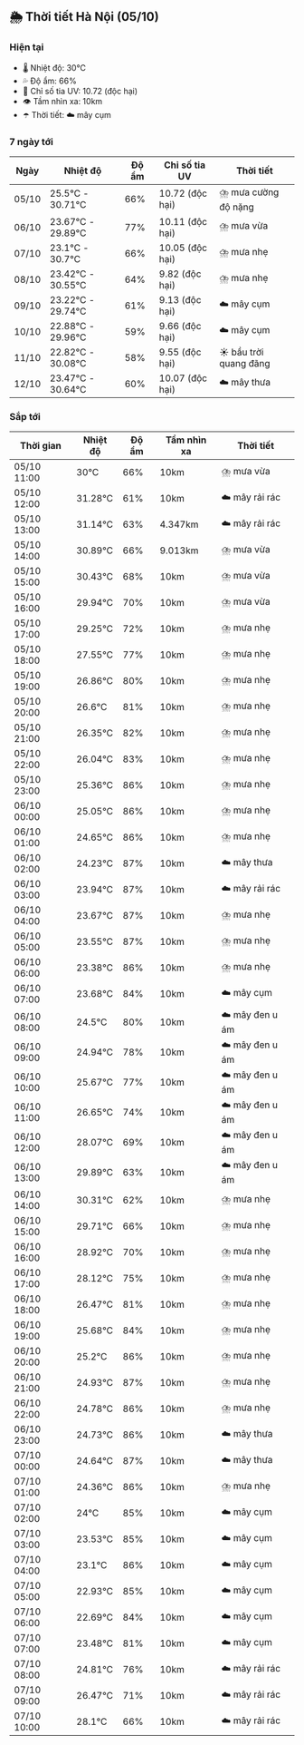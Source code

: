 ## 🌦️ Thời tiết Hà Nội (05/10)

### Hiện tại

- 🌡️ Nhiệt độ: 30℃
- 💦 Độ ẩm: 66%
- 🌟 Chỉ số tia UV: 10.72 (độc hại)
- 👁️ Tầm nhìn xa: 10km
- ☂️ Thời tiết: ☁️ mây cụm

### 7 ngày tới

| Ngày | Nhiệt độ | Độ ẩm | Chỉ số tia UV | Thời tiết |
| --- | --- | --- | --- | --- |
| 05/10 | 25.5℃ - 30.71℃ | 66% | 10.72 (độc hại) | ⛈️ mưa cường độ nặng |
| 06/10 | 23.67℃ - 29.89℃ | 77% | 10.11 (độc hại) | ⛈️ mưa vừa |
| 07/10 | 23.1℃ - 30.7℃ | 66% | 10.05 (độc hại) | ⛈️ mưa nhẹ |
| 08/10 | 23.42℃ - 30.55℃ | 64% | 9.82 (độc hại) | ⛈️ mưa nhẹ |
| 09/10 | 23.22℃ - 29.74℃ | 61% | 9.13 (độc hại) | ☁️ mây cụm |
| 10/10 | 22.88℃ - 29.96℃ | 59% | 9.66 (độc hại) | ☁️ mây cụm |
| 11/10 | 22.82℃ - 30.08℃ | 58% | 9.55 (độc hại) | ☀️ bầu trời quang đãng |
| 12/10 | 23.47℃ - 30.64℃ | 60% | 10.07 (độc hại) | ☁️ mây thưa |

### Sắp tới

| Thời gian | Nhiệt độ | Độ ẩm | Tầm nhìn xa | Thời tiết |
| --- | --- | --- | --- | --- |
| 05/10 11:00 | 30℃ | 66% | 10km | ⛈️ mưa vừa |
| 05/10 12:00 | 31.28℃ | 61% | 10km | ☁️ mây rải rác |
| 05/10 13:00 | 31.14℃ | 63% | 4.347km | ☁️ mây rải rác |
| 05/10 14:00 | 30.89℃ | 66% | 9.013km | ⛈️ mưa vừa |
| 05/10 15:00 | 30.43℃ | 68% | 10km | ⛈️ mưa vừa |
| 05/10 16:00 | 29.94℃ | 70% | 10km | ⛈️ mưa vừa |
| 05/10 17:00 | 29.25℃ | 72% | 10km | ⛈️ mưa nhẹ |
| 05/10 18:00 | 27.55℃ | 77% | 10km | ⛈️ mưa nhẹ |
| 05/10 19:00 | 26.86℃ | 80% | 10km | ⛈️ mưa nhẹ |
| 05/10 20:00 | 26.6℃ | 81% | 10km | ⛈️ mưa nhẹ |
| 05/10 21:00 | 26.35℃ | 82% | 10km | ⛈️ mưa nhẹ |
| 05/10 22:00 | 26.04℃ | 83% | 10km | ⛈️ mưa nhẹ |
| 05/10 23:00 | 25.36℃ | 86% | 10km | ⛈️ mưa nhẹ |
| 06/10 00:00 | 25.05℃ | 86% | 10km | ⛈️ mưa nhẹ |
| 06/10 01:00 | 24.65℃ | 86% | 10km | ⛈️ mưa nhẹ |
| 06/10 02:00 | 24.23℃ | 87% | 10km | ☁️ mây thưa |
| 06/10 03:00 | 23.94℃ | 87% | 10km | ☁️ mây rải rác |
| 06/10 04:00 | 23.67℃ | 87% | 10km | ⛈️ mưa nhẹ |
| 06/10 05:00 | 23.55℃ | 87% | 10km | ⛈️ mưa nhẹ |
| 06/10 06:00 | 23.38℃ | 86% | 10km | ⛈️ mưa nhẹ |
| 06/10 07:00 | 23.68℃ | 84% | 10km | ☁️ mây cụm |
| 06/10 08:00 | 24.5℃ | 80% | 10km | ☁️ mây đen u ám |
| 06/10 09:00 | 24.94℃ | 78% | 10km | ☁️ mây đen u ám |
| 06/10 10:00 | 25.67℃ | 77% | 10km | ☁️ mây đen u ám |
| 06/10 11:00 | 26.65℃ | 74% | 10km | ☁️ mây đen u ám |
| 06/10 12:00 | 28.07℃ | 69% | 10km | ☁️ mây đen u ám |
| 06/10 13:00 | 29.89℃ | 63% | 10km | ☁️ mây đen u ám |
| 06/10 14:00 | 30.31℃ | 62% | 10km | ⛈️ mưa nhẹ |
| 06/10 15:00 | 29.71℃ | 66% | 10km | ⛈️ mưa nhẹ |
| 06/10 16:00 | 28.92℃ | 70% | 10km | ⛈️ mưa nhẹ |
| 06/10 17:00 | 28.12℃ | 75% | 10km | ⛈️ mưa nhẹ |
| 06/10 18:00 | 26.47℃ | 81% | 10km | ⛈️ mưa nhẹ |
| 06/10 19:00 | 25.68℃ | 84% | 10km | ⛈️ mưa nhẹ |
| 06/10 20:00 | 25.2℃ | 86% | 10km | ⛈️ mưa nhẹ |
| 06/10 21:00 | 24.93℃ | 87% | 10km | ⛈️ mưa nhẹ |
| 06/10 22:00 | 24.78℃ | 86% | 10km | ⛈️ mưa nhẹ |
| 06/10 23:00 | 24.73℃ | 86% | 10km | ☁️ mây thưa |
| 07/10 00:00 | 24.64℃ | 87% | 10km | ☁️ mây thưa |
| 07/10 01:00 | 24.36℃ | 86% | 10km | ⛈️ mưa nhẹ |
| 07/10 02:00 | 24℃ | 85% | 10km | ☁️ mây cụm |
| 07/10 03:00 | 23.53℃ | 85% | 10km | ☁️ mây cụm |
| 07/10 04:00 | 23.1℃ | 86% | 10km | ☁️ mây cụm |
| 07/10 05:00 | 22.93℃ | 85% | 10km | ☁️ mây cụm |
| 07/10 06:00 | 22.69℃ | 84% | 10km | ☁️ mây cụm |
| 07/10 07:00 | 23.48℃ | 81% | 10km | ☁️ mây cụm |
| 07/10 08:00 | 24.81℃ | 76% | 10km | ☁️ mây rải rác |
| 07/10 09:00 | 26.47℃ | 71% | 10km | ☁️ mây rải rác |
| 07/10 10:00 | 28.1℃ | 66% | 10km | ☁️ mây rải rác |
